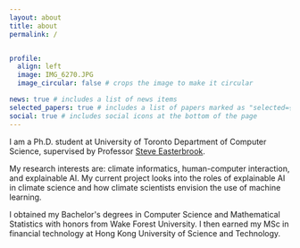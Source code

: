 ```yaml
---
layout: about
title: about
permalink: /


profile:
  align: left
  image: IMG_6270.JPG
  image_circular: false # crops the image to make it circular

news: true # includes a list of news items
selected_papers: true # includes a list of papers marked as "selected={true}"
social: true # includes social icons at the bottom of the page
---
```


I am a Ph.D. student at University of Toronto Department of Computer Science, supervised by Professor [Steve Easterbrook](https://www.cs.toronto.edu/~sme/). 

My research interests are: climate informatics, human-computer interaction, and explainable AI. My current project looks into the roles of explainable AI in climate science and how climate scientists envision the use of machine learning. 

I obtained my Bachelor's degrees in Computer Science and Mathematical Statistics with honors from Wake Forest University. I then earned my MSc in financial technology at Hong Kong University of Science and Technology. 
